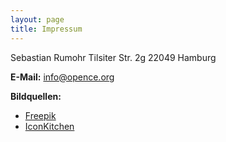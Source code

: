 ```yaml
---
layout: page
title: Impressum
---
```


Sebastian Rumohr
Tilsiter Str. 2g
22049 Hamburg

**E-Mail:**
[info@opence.org](mailto:info@opence.org)

**Bildquellen:**

- [Freepik](https://www.freepik.com)
- [IconKitchen](https://icon.kitchen)
